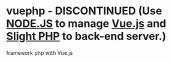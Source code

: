# vuephp - DISCONTINUED (Use [NODE.JS](https://nodejs.org/) to manage [Vue.js](https://vuejs.org/) and [Slight PHP](https://github.com/mehah/Slight) to back-end server.)

framework php with Vue.js
